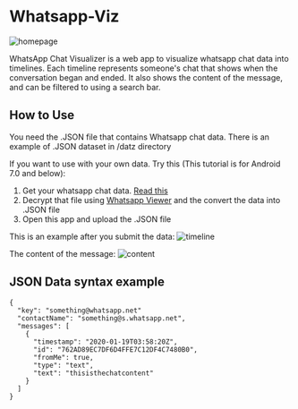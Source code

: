 # Whatsapp-Viz

![homepage](https://user-images.githubusercontent.com/45519704/82487307-6719a900-9b08-11ea-88b2-81d4acab8717.png)

WhatsApp Chat Visualizer is a web app to visualize whatsapp chat data into timelines. Each timeline represents someone's chat that shows when the conversation began and ended. It also shows the content of the message, and can be filtered to using a search bar.

## How to Use

You need the .JSON file that contains Whatsapp chat data. There is an example of .JSON dataset in /datz directory

If you want to use with your own data. Try this (This tutorial is for Android 7.0 and below):
1. Get your whatsapp chat data. [Read this](https://forum.xda-developers.com/showthread.php?t=2770982)
2. Decrypt that file using [Whatsapp Viewer](https://andreas-mausch.de/whatsapp-viewer/) and the convert the data into .JSON file
3. Open this app and upload the .JSON file

This is an example after you submit the data:
![timeline](https://user-images.githubusercontent.com/45519704/82489022-24a59b80-9b0b-11ea-9cf8-b9cf2342ac89.png)

The content of the message:
![content](https://user-images.githubusercontent.com/45519704/82489164-620a2900-9b0b-11ea-9ee2-054da990e94d.png)

## JSON Data syntax example

```
{
  "key": "something@whatsapp.net"
  "contactName": "something@s.whatsapp.net",
  "messages": [
    {
      "timestamp": "2020-01-19T03:58:20Z",
      "id": "762AD89EC7DF6D4FFE7C12DF4C7480B0",
      "fromMe": true,
      "type": "text",
      "text": "thisisthechatcontent"
    }
  ]
}
```
